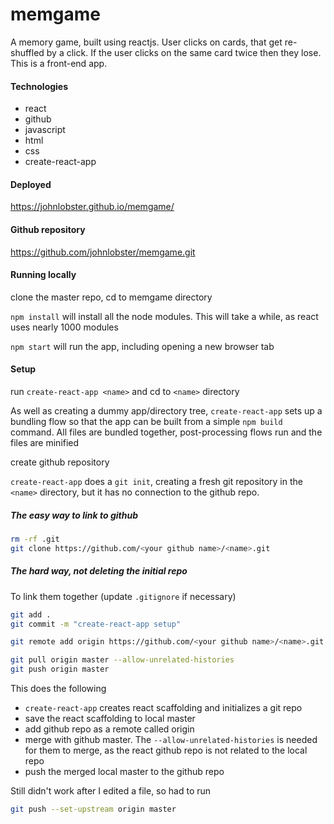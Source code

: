 # memgame
A memory  game, built using reactjs. User clicks on cards, that get re-shuffled by a click. If the user clicks on the same card twice then they lose. This is a front-end app.

#### Technologies

* react
* github
* javascript
* html
* css
* create-react-app

#### Deployed

https://johnlobster.github.io/memgame/

#### Github repository

<https://github.com/johnlobster/memgame.git>

#### Running locally

clone the master repo, cd to memgame directory

`npm install` will install all the node modules. This will take a while, as react uses nearly 1000 modules

`npm start` will run the app, including opening a new browser tab 

#### Setup

run `create-react-app <name>` and cd to `<name>` directory

As well as creating a dummy app/directory tree, `create-react-app` sets up a bundling flow so that the app can be built from a simple `npm build` command. All files are bundled together, post-processing flows run and the files are minified

create github repository

`create-react-app` does a `git init`, creating a fresh git repository in the `<name>` directory, but it has no connection to the github repo.

##### The easy way to link to github

```bash
rm -rf .git
git clone https://github.com/<your github name>/<name>.git
```

##### The hard way, not deleting the initial repo

To link them together (update `.gitignore` if necessary)
```bash
git add .
git commit -m "create-react-app setup"

git remote add origin https://github.com/<your github name>/<name>.git

git pull origin master --allow-unrelated-histories
git push origin master
```
This does the following
* `create-react-app` creates react scaffolding and initializes a git repo
* save the react scaffolding to local master
* add github repo as a remote called origin
* merge with github master. The `--allow-unrelated-histories` is needed for them to merge, as the react github repo
  is not related to the local repo
* push the merged local master to the github repo

Still didn't work after I edited a file, so had to run
```bash
git push --set-upstream origin master
```
